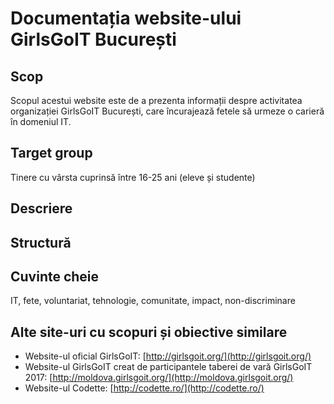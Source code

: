 # Documentația website-ului GirlsGoIT București
## Scop
Scopul acestui website este de a prezenta informații despre activitatea organizației GirlsGoIT București, care încurajează fetele să urmeze o carieră în domeniul IT.
## Target group
Tinere cu vârsta cuprinsă între 16-25 ani (eleve și studente)
## Descriere

## Structură

## Cuvinte cheie
IT, fete, voluntariat, tehnologie, comunitate, impact, non-discriminare
## Alte site-uri cu scopuri și obiective similare
* Website-ul oficial GirlsGoIT: [http://girlsgoit.org/](http://girlsgoit.org/)
* Website-ul GirlsGoIT creat de participantele taberei de vară GirlsGoIT 2017: [http://moldova.girlsgoit.org/](http://moldova.girlsgoit.org/)
* Website-ul Codette: [http://codette.ro/](http://codette.ro/)
